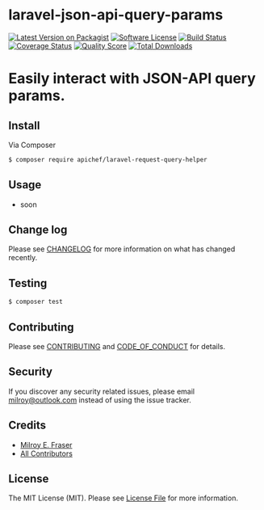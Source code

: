 # laravel-json-api-query-params

[![Latest Version on Packagist][ico-version]][link-packagist]
[![Software License][ico-license]](LICENSE.md)
[![Build Status][ico-travis]][link-travis]
[![Coverage Status][ico-scrutinizer]][link-scrutinizer]
[![Quality Score][ico-code-quality]][link-code-quality]
[![Total Downloads][ico-downloads]][link-downloads]

# Easily interact with JSON-API query params.

## Install

Via Composer

``` bash
$ composer require apichef/laravel-request-query-helper
```

## Usage

- soon

## Change log

Please see [CHANGELOG](CHANGELOG.md) for more information on what has changed recently.

## Testing

``` bash
$ composer test
```

## Contributing

Please see [CONTRIBUTING](CONTRIBUTING.md) and [CODE_OF_CONDUCT](CODE_OF_CONDUCT.md) for details.

## Security

If you discover any security related issues, please email milroy@outlook.com instead of using the issue tracker.

## Credits

- [Milroy E. Fraser][link-author]
- [All Contributors][link-contributors]

## License

The MIT License (MIT). Please see [License File](LICENSE.md) for more information.

[ico-version]: https://img.shields.io/packagist/v/apichef/laravel-request-query-helper.svg?style=flat-square
[ico-license]: https://img.shields.io/badge/license-MIT-brightgreen.svg?style=flat-square
[ico-travis]: https://img.shields.io/travis/apichef/laravel-request-query-helper/master.svg?style=flat-square
[ico-scrutinizer]: https://img.shields.io/scrutinizer/coverage/g/apichef/laravel-request-query-helper.svg?style=flat-square
[ico-code-quality]: https://img.shields.io/scrutinizer/g/apichef/laravel-request-query-helper.svg?style=flat-square
[ico-downloads]: https://img.shields.io/packagist/dt/apichef/laravel-request-query-helper.svg?style=flat-square

[link-packagist]: https://packagist.org/packages/apichef/laravel-request-query-helper
[link-travis]: https://travis-ci.org/apichef/laravel-request-query-helper
[link-scrutinizer]: https://scrutinizer-ci.com/g/apichef/laravel-request-query-helper/code-structure
[link-code-quality]: https://scrutinizer-ci.com/g/apichef/laravel-request-query-helper
[link-downloads]: https://packagist.org/packages/apichef/laravel-request-query-helper
[link-author]: https://github.com/milroyfraser
[link-contributors]: ../../contributors
